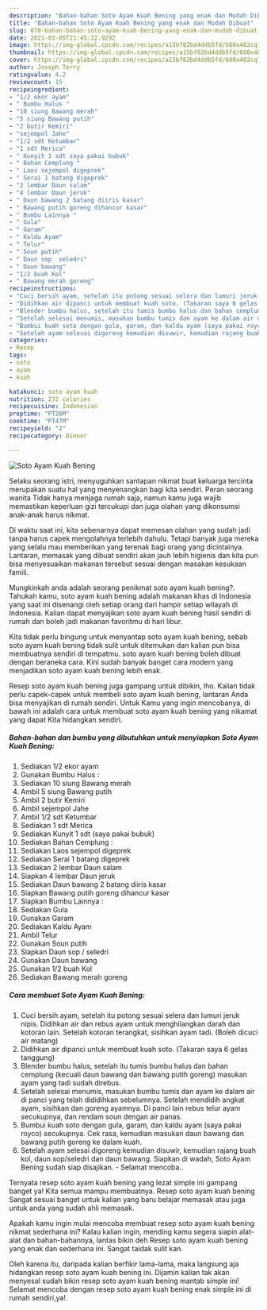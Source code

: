 ```yaml
---
description: "Bahan-bahan Soto Ayam Kuah Bening yang enak dan Mudah Dibuat"
title: "Bahan-bahan Soto Ayam Kuah Bening yang enak dan Mudah Dibuat"
slug: 878-bahan-bahan-soto-ayam-kuah-bening-yang-enak-dan-mudah-dibuat
date: 2021-03-05T21:45:22.929Z
image: https://img-global.cpcdn.com/recipes/a15bf82bd4ddb5fd/680x482cq70/soto-ayam-kuah-bening-foto-resep-utama.jpg
thumbnail: https://img-global.cpcdn.com/recipes/a15bf82bd4ddb5fd/680x482cq70/soto-ayam-kuah-bening-foto-resep-utama.jpg
cover: https://img-global.cpcdn.com/recipes/a15bf82bd4ddb5fd/680x482cq70/soto-ayam-kuah-bening-foto-resep-utama.jpg
author: Joseph Terry
ratingvalue: 4.2
reviewcount: 15
recipeingredient:
- "1/2 ekor ayam"
- " Bumbu Halus "
- "10 siung Bawang merah"
- "5 siung Bawang putih"
- "2 butir Kemiri"
- "sejempol Jahe"
- "1/2 sdt Ketumbar"
- "1 sdt Merica"
- " Kunyit 1 sdt saya pakai bubuk"
- " Bahan Cemplung "
- " Laos sejempol digeprek"
- " Serai 1 batang digeprek"
- "2 lembar Daun salam"
- "4 lembar Daun jeruk"
- " Daun bawang 2 batang diiris kasar"
- " Bawang putih goreng dihancur kasar"
- " Bumbu Lainnya "
- " Gula"
- " Garam"
- " Kaldu Ayam"
- " Telur"
- " Soun putih"
- " Daun sop  seledri"
- " Daun bawang"
- "1/2 buah Kol"
- " Bawang merah goreng"
recipeinstructions:
- "Cuci bersih ayam, setelah itu potong sesuai selera dan lumuri jeruk nipis. Didihkan air dan rebus ayam untuk menghilangkan darah dan kotoran lain. Setelah kotoran terangkat, sisihkan ayam tadi. (Boleh dicuci air matang)"
- "Didihkan air dipanci untuk membuat kuah soto. (Takaran saya 6 gelas tanggung)"
- "Blender bumbu halus, setelah itu tumis bumbu halus dan bahan cemplung (kecuali daun bawang dan bawang putih goreng) masukan ayam yang tadi sudah direbus."
- "Setelah selesai menumis, masukan bumbu tumis dan ayam ke dalam air di panci yang telah dididihkan sebelumnya. Setelah mendidih angkat ayam, sisihkan dan goreng ayamnya. Di panci lain rebus telur ayam secukupnya, dan rendam soun dengan air panas."
- "Bumbui kuah soto dengan gula, garam, dan kaldu ayam (saya pakai royco) secukupnya. Cek rasa, kemudian masukan daun bawang dan bawang putih goreng ke dalam kuah."
- "Setelah ayam selesai digoreng kemudian disuwir, kemudian rajang buah kol, daun sop/seledri dan daun bawang. Siapkan di wadah, Soto Ayam Bening sudah siap disajikan. Selamat mencoba.."
categories:
- Resep
tags:
- soto
- ayam
- kuah

katakunci: soto ayam kuah 
nutrition: 272 calories
recipecuisine: Indonesian
preptime: "PT26M"
cooktime: "PT47M"
recipeyield: "2"
recipecategory: Dinner

---
```



![Soto Ayam Kuah Bening](https://img-global.cpcdn.com/recipes/a15bf82bd4ddb5fd/680x482cq70/soto-ayam-kuah-bening-foto-resep-utama.jpg)

Selaku seorang istri, menyuguhkan santapan nikmat buat keluarga tercinta merupakan suatu hal yang menyenangkan bagi kita sendiri. Peran seorang  wanita Tidak hanya menjaga rumah saja, namun kamu juga wajib memastikan keperluan gizi tercukupi dan juga olahan yang dikonsumsi anak-anak harus nikmat.

Di waktu  saat ini, kita sebenarnya dapat memesan olahan yang sudah jadi tanpa harus capek mengolahnya terlebih dahulu. Tetapi banyak juga mereka yang selalu mau memberikan yang terenak bagi orang yang dicintainya. Lantaran, memasak yang dibuat sendiri akan jauh lebih higienis dan kita pun bisa menyesuaikan makanan tersebut sesuai dengan masakan kesukaan famili. 



Mungkinkah anda adalah seorang penikmat soto ayam kuah bening?. Tahukah kamu, soto ayam kuah bening adalah makanan khas di Indonesia yang saat ini disenangi oleh setiap orang dari hampir setiap wilayah di Indonesia. Kalian dapat menyajikan soto ayam kuah bening hasil sendiri di rumah dan boleh jadi makanan favoritmu di hari libur.

Kita tidak perlu bingung untuk menyantap soto ayam kuah bening, sebab soto ayam kuah bening tidak sulit untuk ditemukan dan kalian pun bisa membuatnya sendiri di tempatmu. soto ayam kuah bening boleh dibuat dengan beraneka cara. Kini sudah banyak banget cara modern yang menjadikan soto ayam kuah bening lebih enak.

Resep soto ayam kuah bening juga gampang untuk dibikin, lho. Kalian tidak perlu capek-capek untuk membeli soto ayam kuah bening, lantaran Anda bisa menyajikan di rumah sendiri. Untuk Kamu yang ingin mencobanya, di bawah ini adalah cara untuk membuat soto ayam kuah bening yang nikamat yang dapat Kita hidangkan sendiri.

<!--inarticleads1-->

##### Bahan-bahan dan bumbu yang dibutuhkan untuk menyiapkan Soto Ayam Kuah Bening:

1. Sediakan 1/2 ekor ayam
1. Gunakan  Bumbu Halus :
1. Sediakan 10 siung Bawang merah
1. Ambil 5 siung Bawang putih
1. Ambil 2 butir Kemiri
1. Ambil sejempol Jahe
1. Ambil 1/2 sdt Ketumbar
1. Sediakan 1 sdt Merica
1. Sediakan  Kunyit 1 sdt (saya pakai bubuk)
1. Sediakan  Bahan Cemplung :
1. Sediakan  Laos sejempol digeprek
1. Sediakan  Serai 1 batang digeprek
1. Sediakan 2 lembar Daun salam
1. Siapkan 4 lembar Daun jeruk
1. Sediakan  Daun bawang 2 batang diiris kasar
1. Siapkan  Bawang putih goreng dihancur kasar
1. Siapkan  Bumbu Lainnya :
1. Sediakan  Gula
1. Gunakan  Garam
1. Sediakan  Kaldu Ayam
1. Ambil  Telur
1. Gunakan  Soun putih
1. Siapkan  Daun sop / seledri
1. Gunakan  Daun bawang
1. Gunakan 1/2 buah Kol
1. Sediakan  Bawang merah goreng




<!--inarticleads2-->

##### Cara membuat Soto Ayam Kuah Bening:

1. Cuci bersih ayam, setelah itu potong sesuai selera dan lumuri jeruk nipis. Didihkan air dan rebus ayam untuk menghilangkan darah dan kotoran lain. Setelah kotoran terangkat, sisihkan ayam tadi. (Boleh dicuci air matang)
1. Didihkan air dipanci untuk membuat kuah soto. (Takaran saya 6 gelas tanggung)
1. Blender bumbu halus, setelah itu tumis bumbu halus dan bahan cemplung (kecuali daun bawang dan bawang putih goreng) masukan ayam yang tadi sudah direbus.
1. Setelah selesai menumis, masukan bumbu tumis dan ayam ke dalam air di panci yang telah dididihkan sebelumnya. Setelah mendidih angkat ayam, sisihkan dan goreng ayamnya. Di panci lain rebus telur ayam secukupnya, dan rendam soun dengan air panas.
1. Bumbui kuah soto dengan gula, garam, dan kaldu ayam (saya pakai royco) secukupnya. Cek rasa, kemudian masukan daun bawang dan bawang putih goreng ke dalam kuah.
1. Setelah ayam selesai digoreng kemudian disuwir, kemudian rajang buah kol, daun sop/seledri dan daun bawang. Siapkan di wadah, Soto Ayam Bening sudah siap disajikan. - Selamat mencoba..




Ternyata resep soto ayam kuah bening yang lezat simple ini gampang banget ya! Kita semua mampu membuatnya. Resep soto ayam kuah bening Sangat sesuai banget untuk kalian yang baru belajar memasak atau juga untuk anda yang sudah ahli memasak.

Apakah kamu ingin mulai mencoba membuat resep soto ayam kuah bening nikmat sederhana ini? Kalau kalian ingin, mending kamu segera siapin alat-alat dan bahan-bahannya, lantas bikin deh Resep soto ayam kuah bening yang enak dan sederhana ini. Sangat taidak sulit kan. 

Oleh karena itu, daripada kalian berfikir lama-lama, maka langsung aja hidangkan resep soto ayam kuah bening ini. Dijamin kalian tak akan menyesal sudah bikin resep soto ayam kuah bening mantab simple ini! Selamat mencoba dengan resep soto ayam kuah bening enak simple ini di rumah sendiri,ya!.

